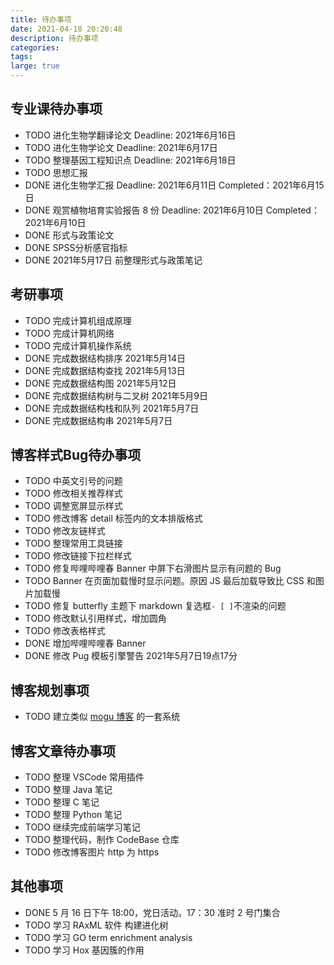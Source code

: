 ```yaml
---
title: 待办事项
date: 2021-04-18 20:20:48
description: 待办事项
categories: 
tags: 
large: true
---
```


<!-- <iframe src="http://todolist.whl123456.top/" width=100% height=500px frameborder=0 scrolling=no></iframe> -->

## 专业课待办事项

- TODO 进化生物学翻译论文 Deadline: 2021年6月16日
- TODO 进化生物学论文 Deadline: 2021年6月17日
- TODO 整理基因工程知识点 Deadline: 2021年6月18日
- TODO 思想汇报
- DONE 进化生物学汇报 Deadline: 2021年6月11日 Completed：2021年6月15日
- DONE 观赏植物培育实验报告 8 份 Deadline: 2021年6月10日 Completed：2021年6月10日
- DONE 形式与政策论文
- DONE SPSS分析感官指标
- DONE 2021年5月17日 前整理形式与政策笔记

## 考研事项

- TODO 完成计算机组成原理
- TODO 完成计算机网络 
- TODO 完成计算机操作系统 
- DONE 完成数据结构排序 2021年5月14日
- DONE 完成数据结构查找 2021年5月13日
- DONE 完成数据结构图 2021年5月12日
- DONE 完成数据结构树与二叉树 2021年5月9日
- DONE 完成数据结构栈和队列 2021年5月7日
- DONE 完成数据结构串 2021年5月7日

## 博客样式Bug待办事项

- TODO 中英文引号的问题
- TODO 修改相关推荐样式
- TODO 调整宽屏显示样式
- TODO 修改博客 detail 标签内的文本排版格式
- TODO 修改友链样式
- TODO 整理常用工具链接
- TODO 修改链接下拉栏样式
- TODO 修复哔哩哔哩春 Banner 中屏下右滑图片显示有问题的 Bug
- TODO Banner 在页面加载慢时显示问题。原因 JS 最后加载导致比 CSS 和图片加载慢
- TODO 修复 butterfly 主题下 markdown 复选框`- [ ]`不渲染的问题
- TODO 修改默认引用样式，增加圆角
- TODO 修改表格样式
- DONE 增加哔哩哔哩春 Banner 
- DONE 修改 Pug 模板引擎警告 2021年5月7日19点17分

## 博客规划事项

- TODO 建立类似 [mogu 博客](https://gitee.com/moxi159753/mogu_blog_v2) 的一套系统
## 博客文章待办事项

- TODO 整理 VSCode 常用插件
- TODO 整理 Java 笔记
- TODO 整理 C 笔记
- TODO 整理 Python 笔记
- TODO 继续完成前端学习笔记
- TODO 整理代码，制作 CodeBase 仓库
- TODO 修改博客图片 http 为 https

## 其他事项

- DONE 5 月 16 日下午 18:00，党日活动。17：30 准时 2 号门集合
- TODO 学习 RAxML 软件 构建进化树
- TODO 学习 GO term enrichment analysis
- TODO 学习 Hox 基因簇的作用